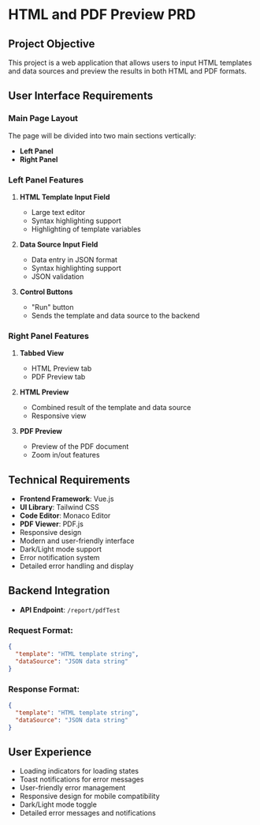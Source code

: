 # HTML and PDF Preview PRD

## Project Objective
This project is a web application that allows users to input HTML templates and data sources and preview the results in both HTML and PDF formats.

## User Interface Requirements

### Main Page Layout
The page will be divided into two main sections vertically:
- **Left Panel**
- **Right Panel**

### Left Panel Features
1. **HTML Template Input Field**
   - Large text editor
   - Syntax highlighting support
   - Highlighting of template variables

2. **Data Source Input Field**
   - Data entry in JSON format
   - Syntax highlighting support
   - JSON validation

3. **Control Buttons**
   - "Run" button
   - Sends the template and data source to the backend

### Right Panel Features
1. **Tabbed View**
   - HTML Preview tab
   - PDF Preview tab

2. **HTML Preview**
   - Combined result of the template and data source
   - Responsive view

3. **PDF Preview**
   - Preview of the PDF document
   - Zoom in/out features

## Technical Requirements
- **Frontend Framework**: Vue.js
- **UI Library**: Tailwind CSS
- **Code Editor**: Monaco Editor
- **PDF Viewer**: PDF.js
- Responsive design
- Modern and user-friendly interface
- Dark/Light mode support
- Error notification system
- Detailed error handling and display

## Backend Integration
- **API Endpoint**: `/report/pdfTest`
  
### Request Format:
```json
{
  "template": "HTML template string",
  "dataSource": "JSON data string"
}
```

### Response Format:
```json
{
  "template": "HTML template string",
  "dataSource": "JSON data string"
}
```

## User Experience
- Loading indicators for loading states
- Toast notifications for error messages
- User-friendly error management
- Responsive design for mobile compatibility
- Dark/Light mode toggle
- Detailed error messages and notifications

